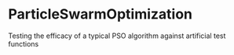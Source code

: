 # ParticleSwarmOptimization
Testing the efficacy of a typical PSO algorithm against artificial test functions
